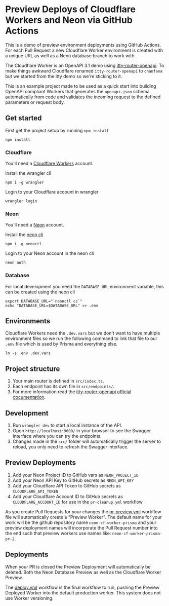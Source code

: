 # Preview Deploys of Cloudflare Workers and Neon via GitHub Actions

This is a demo of preview environment deployments using GitHub Actions. For each Pull Request a new Cloudflare Worker environment is created with a unique URL as well as a Neon database branch to work with.

The Cloudflare Worker is an OpenAPI 3.1 demo using [itty-router-openapi](https://github.com/cloudflare/itty-router-openapi). To make things awkward Cloudflare renamed `itty-router-openapi` to `chanfana` but we started from the itty demo so we're sticking to it.

This is an example project made to be used as a quick start into building OpenAPI compliant Workers that generates the
`openapi.json` schema automatically from code and validates the incoming request to the defined parameters or request body.

## Get started

First get the project setup by running `npm install`

```shell
npm install
```

### Cloudflare

You'll need a [Cloudflare Workers](https://workers.dev) account.

Install the wrangler cli

```shell
npm i -g wrangler
```

Login to your Cloudflare account in wrangler

```shell
wrangler login
```

### Neon

You'll need a [Neon](https://neon.tech/) account.

Install the [neon cli](https://github.com/neondatabase/neonctl#readme)

```shell
npm i -g neonctl
```

Login to your Neon account in the neon cli

```shell
neon auth
```

### Database

For local development you need the `DATABASE_URL` environment variable, this can be created using the neon cli

```shell
export DATABASE_URL="`neonctl cs`"
echo "DATABASE_URL=$DATABASE_URL" >> .env
```

## Environments

Cloudflare Workers need the `.dev.vars` but we don't want to have multiple environment files so we run the following command to link that file to our `.env` file which is used by Prisma and everything else.

```shell
ln -s .env .dev.vars
```

## Project structure

1. Your main router is defined in `src/index.ts`.
2. Each endpoint has its own file in `src/endpoints/`.
3. For more information read the [itty-router-openapi official documentation](https://cloudflare.github.io/itty-router-openapi/).

## Development

1. Run `wrangler dev` to start a local instance of the API.
2. Open `http://localhost:9000/` in your browser to see the Swagger interface where you can try the endpoints.
3. Changes made in the `src/` folder will automatically trigger the server to reload, you only need to refresh the Swagger interface.

## Preview Deployments

1. Add your Neon Project ID to GitHub vars as `NEON_PROJECT_ID`
2. Add your Neon API Key to GitHub secrets as `NEON_API_KEY`
3. Add your Cloudflare API Token to GitHub secrets as `CLOUDFLARE_API_TOKEN`
4. Add your Cloudflare Account ID to GitHub secrets as `CLOUDFLARE_ACCOUNT_ID` for use in the `pr-cleanup.yml` workflow

As you create Pull Requests for your changes the [pr-preview.yml](./.github/workflows/pr-preview.yml) workflow file will automatically create a "Preview Worker". The default name for your work will be the github repository name `neon-cf-worker-prisma` and your preview deployment names will incorporate the Pull Request number into the end such that preview workers use names like: `neon-cf-worker-prisma-pr-2`.

## Deployments

When your PR is closed the Preview Deployment will automatically be deleted. Both the Neon Database Preview as well as the Cloudflare Worker Preview.

The [deploy.yml](./.github/workflows/deploy.yml) workflow is the final workflow to run, pushing the Preview Deployed Worker into the default production worker. This system does not use Worker versioning.
